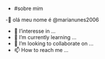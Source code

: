 - #sobre mim

-👋 olá meu nome é  @marianunes2006
- 👀 I’interesse  in ...
- 🌱 I’m currently learning ...
- 💞️ I’m looking to collaborate on ...
- 📫 How to reach me ...

<!---
marianunes2006/marianunes2006 is a ✨ special ✨ repository because its `README.md` (this file) appears on your GitHub profile.
You can click the Preview link to take a look at your changes.
--->
